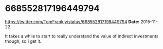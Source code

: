 # 668552817196449794
https://twitter.com/TomFrankly/status/668552817196449794
**Date:** 2015-11-22

It takes a while to start to really understand the value of indirect investments though, so I get it.

